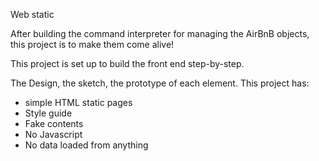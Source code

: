 Web static


After building the command interpreter for managing the AirBnB objects, this project is to make them come alive!

This project is set up to build the front end step-by-step.

The Design, the sketch, the prototype of each element. This project has:
- simple HTML static pages
- Style guide
- Fake contents
- No Javascript
- No data loaded from anything
